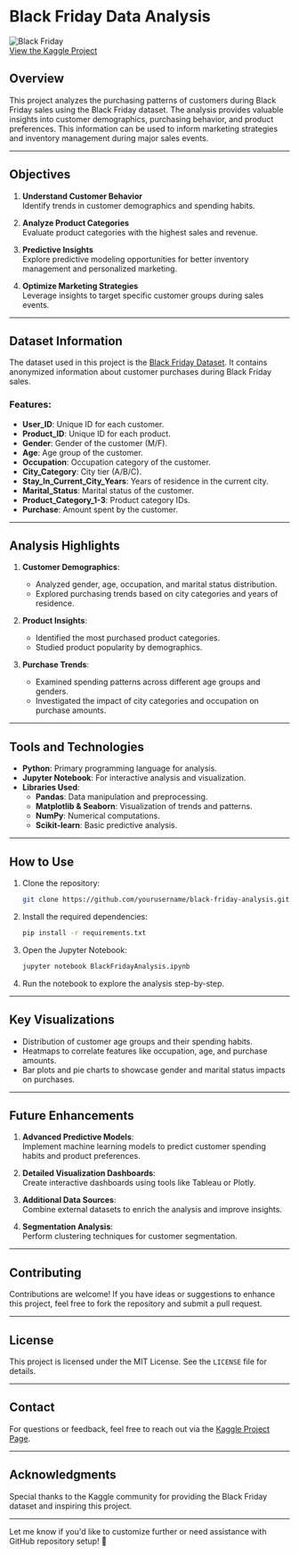 # **Black Friday Data Analysis**

![Black Friday](https://img.shields.io/badge/Kaggle-Black%20Friday%20Analysis-blue)  
[View the Kaggle Project](https://www.kaggle.com/code/zlemtay/black-friday-data-analysis)

## **Overview**

This project analyzes the purchasing patterns of customers during Black Friday sales using the Black Friday dataset. The analysis provides valuable insights into customer demographics, purchasing behavior, and product preferences. This information can be used to inform marketing strategies and inventory management during major sales events.

---

## **Objectives**

1. **Understand Customer Behavior**  
   Identify trends in customer demographics and spending habits.

2. **Analyze Product Categories**  
   Evaluate product categories with the highest sales and revenue.

3. **Predictive Insights**  
   Explore predictive modeling opportunities for better inventory management and personalized marketing.

4. **Optimize Marketing Strategies**  
   Leverage insights to target specific customer groups during sales events.

---

## **Dataset Information**

The dataset used in this project is the [Black Friday Dataset](https://www.kaggle.com/mehdidag/black-friday). It contains anonymized information about customer purchases during Black Friday sales. 

### **Features:**
- **User_ID**: Unique ID for each customer.  
- **Product_ID**: Unique ID for each product.  
- **Gender**: Gender of the customer (M/F).  
- **Age**: Age group of the customer.  
- **Occupation**: Occupation category of the customer.  
- **City_Category**: City tier (A/B/C).  
- **Stay_In_Current_City_Years**: Years of residence in the current city.  
- **Marital_Status**: Marital status of the customer.  
- **Product_Category_1-3**: Product category IDs.  
- **Purchase**: Amount spent by the customer.

---

## **Analysis Highlights**

1. **Customer Demographics**:  
   - Analyzed gender, age, occupation, and marital status distribution.  
   - Explored purchasing trends based on city categories and years of residence.  

2. **Product Insights**:  
   - Identified the most purchased product categories.  
   - Studied product popularity by demographics.

3. **Purchase Trends**:  
   - Examined spending patterns across different age groups and genders.  
   - Investigated the impact of city categories and occupation on purchase amounts.

---

## **Tools and Technologies**

- **Python**: Primary programming language for analysis.  
- **Jupyter Notebook**: For interactive analysis and visualization.  
- **Libraries Used**:
  - **Pandas**: Data manipulation and preprocessing.  
  - **Matplotlib & Seaborn**: Visualization of trends and patterns.  
  - **NumPy**: Numerical computations.  
  - **Scikit-learn**: Basic predictive analysis.

---

## **How to Use**

1. Clone the repository:  
   ```bash
   git clone https://github.com/yourusername/black-friday-analysis.git
   ```

2. Install the required dependencies:  
   ```bash
   pip install -r requirements.txt
   ```

3. Open the Jupyter Notebook:  
   ```bash
   jupyter notebook BlackFridayAnalysis.ipynb
   ```

4. Run the notebook to explore the analysis step-by-step.

---

## **Key Visualizations**

- Distribution of customer age groups and their spending habits.  
- Heatmaps to correlate features like occupation, age, and purchase amounts.  
- Bar plots and pie charts to showcase gender and marital status impacts on purchases.  

---

## **Future Enhancements**

1. **Advanced Predictive Models**:  
   Implement machine learning models to predict customer spending habits and product preferences.

2. **Detailed Visualization Dashboards**:  
   Create interactive dashboards using tools like Tableau or Plotly.

3. **Additional Data Sources**:  
   Combine external datasets to enrich the analysis and improve insights.

4. **Segmentation Analysis**:  
   Perform clustering techniques for customer segmentation.

---

## **Contributing**

Contributions are welcome! If you have ideas or suggestions to enhance this project, feel free to fork the repository and submit a pull request.

---

## **License**

This project is licensed under the MIT License. See the `LICENSE` file for details.

---

## **Contact**

For questions or feedback, feel free to reach out via the [Kaggle Project Page](https://www.kaggle.com/code/zlemtay/black-friday-data-analysis).

---

## **Acknowledgments**

Special thanks to the Kaggle community for providing the Black Friday dataset and inspiring this project.

---

Let me know if you'd like to customize further or need assistance with GitHub repository setup! 🚀
